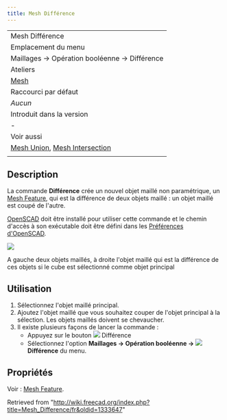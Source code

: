 ```yaml
---
title: Mesh Différence
---
```

|  |
| --- |
| Mesh Différence |
| Emplacement du menu |
| Maillages → Opération booléenne → Différence |
| Ateliers |
| [Mesh](/Mesh_Workbench/fr "Mesh Workbench/fr") |
| Raccourci par défaut |
| *Aucun* |
| Introduit dans la version |
| - |
| Voir aussi |
| [Mesh Union](/Mesh_Union/fr "Mesh Union/fr"), [Mesh Intersection](/Mesh_Intersection/fr "Mesh Intersection/fr") |
|  |

## Description

La commande **Différence** crée un nouvel objet maillé non paramétrique, un [Mesh Feature](/Mesh_Feature/fr "Mesh Feature/fr"), qui est la différence de deux objets maillé : un objet maillé est coupé de l'autre.

[OpenSCAD](http://www.openscad.org/) doit être installé pour utiliser cette commande et le chemin d'accès à son exécutable doit être défini dans les [Préférences d'OpenSCAD](/OpenSCAD_Preferences/fr "OpenSCAD Preferences/fr").

![](/images/Mesh_Difference_example.png)

A gauche deux objets maillés, à droite l'objet maillé qui est la différence de ces objets si le cube est sélectionné comme objet principal

## Utilisation

1. Sélectionnez l'objet maillé principal.
2. Ajoutez l'objet maillé que vous souhaitez couper de l'objet principal à la sélection. Les objets maillés doivent se chevaucher.
3. Il existe plusieurs façons de lancer la commande :
   * Appuyez sur le bouton ![](/images/Mesh_Difference.svg) Différence
   * Sélectionnez l'option **Maillages → Opération booléenne → ![](/images/Mesh_Difference.svg) Différence** du menu.

## Propriétés

Voir : [Mesh Feature](/Mesh_Feature/fr "Mesh Feature/fr").

Retrieved from "<http://wiki.freecad.org/index.php?title=Mesh_Difference/fr&oldid=1333647>"